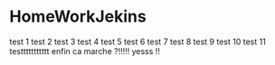 # HomeWorkJekins
test 1
test 2
test 3
test 4
test 5
test 6
test 7
test 8
test 9
test 10
test 11
testtttttttttt
enfin ca marche ?!!!!!
yesss
!!



